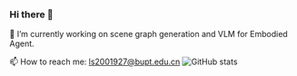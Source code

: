 ### Hi there 👋
🔭 I’m currently working on scene graph generation and VLM for Embodied Agent.  

📫 How to reach me: ls2001927@bupt.edu.cn
![GitHub stats](https://github-readme-stats.vercel.app/api?username=choiszt)
<!--
**choiszt/choiszt** is a ✨ _special_ ✨ repository because its `README.md` (this file) appears on your GitHub profile.

Here are some ideas to get you started:

- 🔭 I’m currently working on ...
- 🌱 I’m currently learning ...
- 👯 I’m looking to collaborate on ...
- 🤔 I’m looking for help with ...
- 💬 Ask me about ...
- 📫 How to reach me: ...
- 😄 Pronouns: ...
- ⚡ Fun fact: ...
-->
